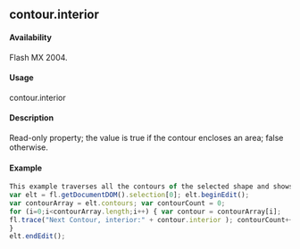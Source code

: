 ## contour.interior

#### Availability

Flash MX 2004.

#### Usage

contour.interior

#### Description

Read-only property; the value is true if the contour encloses an area; false otherwise.

#### Example

```javascript
This example traverses all the contours of the selected shape and shows the value of the interior property for each contour in the Output panel:
var elt = fl.getDocumentDOM().selection[0]; elt.beginEdit();
var contourArray = elt.contours; var contourCount = 0;
for (i=0;i<contourArray.length;i++) { var contour = contourArray[i];
fl.trace("Next Contour, interior:" + contour.interior ); contourCount++;
}
elt.endEdit();

```